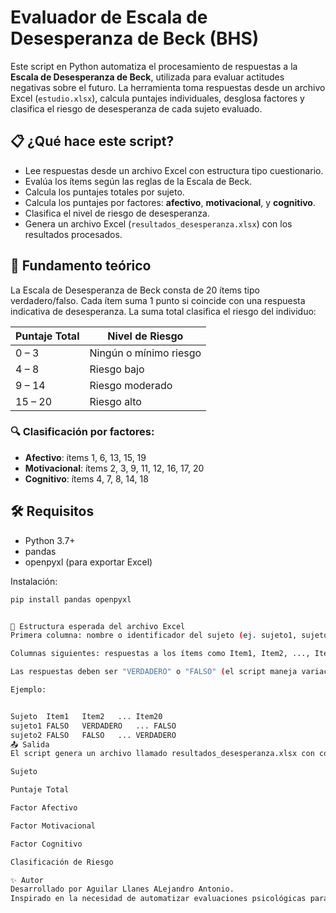 # Evaluador de Escala de Desesperanza de Beck (BHS)

Este script en Python automatiza el procesamiento de respuestas a la **Escala de Desesperanza de Beck**, utilizada para evaluar actitudes negativas sobre el futuro. La herramienta toma respuestas desde un archivo Excel (`estudio.xlsx`), calcula puntajes individuales, desglosa factores y clasifica el riesgo de desesperanza de cada sujeto evaluado.

## 📋 ¿Qué hace este script?

- Lee respuestas desde un archivo Excel con estructura tipo cuestionario.
- Evalúa los ítems según las reglas de la Escala de Beck.
- Calcula los puntajes totales por sujeto.
- Calcula los puntajes por factores: **afectivo**, **motivacional**, y **cognitivo**.
- Clasifica el nivel de riesgo de desesperanza.
- Genera un archivo Excel (`resultados_desesperanza.xlsx`) con los resultados procesados.

## 🧠 Fundamento teórico

La Escala de Desesperanza de Beck consta de 20 ítems tipo verdadero/falso. Cada ítem suma 1 punto si coincide con una respuesta indicativa de desesperanza. La suma total clasifica el riesgo del individuo:

| Puntaje Total | Nivel de Riesgo            |
|---------------|-----------------------------|
| 0 – 3         | Ningún o mínimo riesgo      |
| 4 – 8         | Riesgo bajo                 |
| 9 – 14        | Riesgo moderado             |
| 15 – 20       | Riesgo alto                 |

### 🔍 Clasificación por factores:

- **Afectivo**: ítems 1, 6, 13, 15, 19  
- **Motivacional**: ítems 2, 3, 9, 11, 12, 16, 17, 20  
- **Cognitivo**: ítems 4, 7, 8, 14, 18  

## 🛠️ Requisitos

- Python 3.7+
- pandas
- openpyxl (para exportar Excel)

Instalación:
```bash
pip install pandas openpyxl


📂 Estructura esperada del archivo Excel
Primera columna: nombre o identificador del sujeto (ej. sujeto1, sujeto2…)

Columnas siguientes: respuestas a los ítems como Item1, Item2, ..., Item20.

Las respuestas deben ser "VERDADERO" o "FALSO" (el script maneja variaciones comunes como minúsculas y espacios).

Ejemplo:


Sujeto	Item1	Item2	...	Item20
sujeto1	FALSO	VERDADERO	...	FALSO
sujeto2	FALSO	FALSO	...	VERDADERO
📤 Salida
El script genera un archivo llamado resultados_desesperanza.xlsx con columnas:

Sujeto

Puntaje Total

Factor Afectivo

Factor Motivacional

Factor Cognitivo

Clasificación de Riesgo

✨ Autor
Desarrollado por Aguilar Llanes ALejandro Antonio.
Inspirado en la necesidad de automatizar evaluaciones psicológicas para facilitar el análisis en entornos académicos o clínicos.
